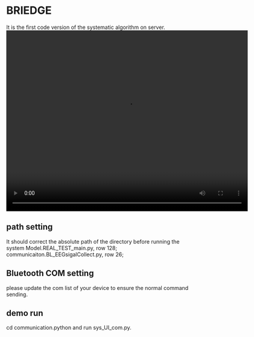 # BRIEDGE
It is the first code version of the systematic algorithm on server.
<video width="640" height="480" controls>
    <source src="https://github.com/re-plicate/BRIEDGE/main/Multi-brain to Multi-robot Interaciton with BRIEDGE" type="video/mp4">
</video>


## path setting
It should correct the absolute path of the directory before running the system
Model.REAL_TEST_main.py, row 128;
communicaiton.BL_EEGsigalCollect.py, row 26;
## Bluetooth COM setting
please update the com list of your device to ensure the normal command sending. 

## demo run
cd communication.python and run sys_UI_com.py.
